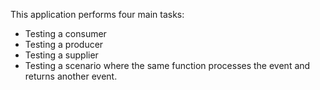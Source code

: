 This application performs four main tasks:
- Testing a consumer
- Testing a producer
- Testing a supplier
- Testing a scenario where the same function processes the event and returns another event.
